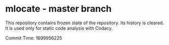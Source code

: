 # mlocate - master branch

This repository contains frozen state of the repository.
Its history is cleared. It is used only for static code
analysis with Codacy.

Commit Time: 1699956225